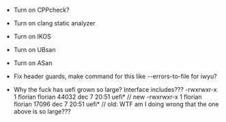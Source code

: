 - Turn on CPPcheck?
- Turn on clang static analyzer
- Turn on IKOS
- Turn on UBsan
- Turn on ASan
- Fix header guards, make command for this like --errors-to-file for iwyu?

- Why the fuck has uefi grown so large? Interface includes???
  -rwxrwxr-x 1 florian florian 44032 dec 7 20:51 uefi\* // new
  -rwxrwxr-x 1 florian florian 17096 dec 7 20:51 uefi\* // old: WTF am I doing wrong that the one above is so large???
